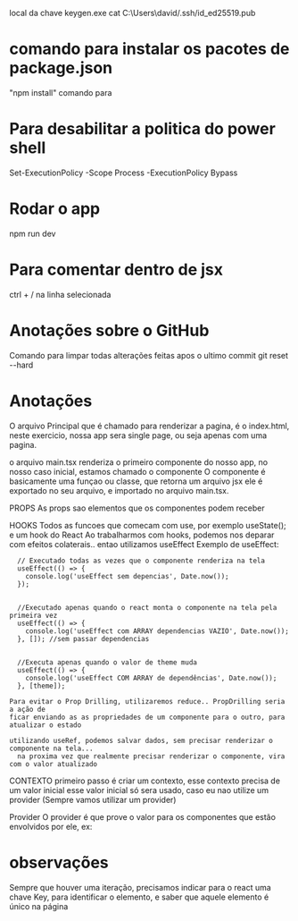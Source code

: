 local da chave keygen.exe cat C:\Users\david/.ssh/id_ed25519.pub

# comando para instalar os pacotes de package.json

"npm install" comando para

# Para desabilitar a politica do power shell

Set-ExecutionPolicy -Scope Process -ExecutionPolicy Bypass

# Rodar o app

npm run dev

# Para comentar dentro de jsx

ctrl + / na linha selecionada

# Anotações sobre o GitHub

Comando para limpar todas alterações feitas apos o ultimo commit git reset
--hard

# Anotações

O arquivo Principal que é chamado para renderizar a pagina, é o index.html,
neste exercicio, nossa app sera single page, ou seja apenas com uma pagina.

o arquivo main.tsx renderiza o primeiro componente do nosso app, no nosso caso
inicial, estamos chamado o componente <App /> O componente é basicamente uma
funçao ou classe, que retorna um arquivo jsx ele é exportado no seu arquivo, e
importado no arquivo main.tsx.

PROPS As props sao elementos que os componentes podem receber

HOOKS Todos as funcoes que comecam com use, por exemplo useState(); e um hook do
React Ao trabalharmos com hooks, podemos nos deparar com efeitos colaterais..
entao utilizamos useEffect Exemplo de useEffect:

      // Executado todas as vezes que o componente renderiza na tela
      useEffect(() => {
        console.log('useEffect sem depencias', Date.now());
      });


      //Executado apenas quando o react monta o componente na tela pela primeira vez
      useEffect(() => {
        console.log('useEffect com ARRAY dependencias VAZIO', Date.now());
      }, []); //sem passar dependencias


      //Executa apenas quando o valor de theme muda
      useEffect(() => {
        console.log('useEffect COM ARRAY de dependências', Date.now());
      }, [theme]);

    Para evitar o Prop Drilling, utilizaremos reduce.. PropDrilling seria a ação de
    ficar enviando as as propriedades de um componente para o outro, para atualizar o estado

    utilizando useRef, podemos salvar dados, sem precisar renderizar o componente na tela...
      na proxima vez que realmente precisar renderizar o componente, vira com o valor atualizado

CONTEXTO primeiro passo é criar um contexto, esse contexto precisa de um valor
inicial esse valor inicial só sera usado, caso eu nao utilize um provider
(Sempre vamos utilizar um provider)

Provider O provider é que prove o valor para os componentes que estão envolvidos
por ele, ex:

# observações

Sempre que houver uma iteração, precisamos indicar para o react uma chave Key,
para identificar o elemento, e saber que aquele elemento é único na página
